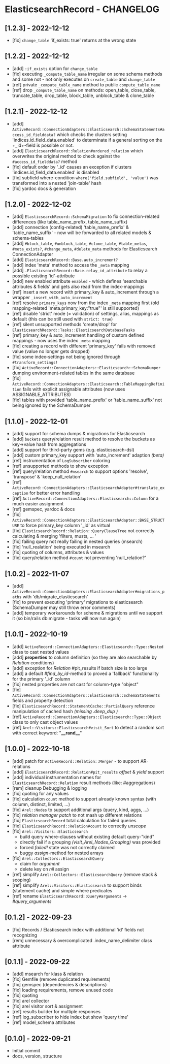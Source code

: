 # ElasticsearchRecord - CHANGELOG

## [1.2.3] - 2022-12-12
* [fix] `change_table` 'if_exists: true' returns at the wrong state

## [1.2.2] - 2022-12-12
* [add] `:if_exists` option for `change_table`
* [fix] executing `_compute_table_name` irregular on some schema methods and some not - not only executes on `create_table` and `change_table`
* [ref] private `_compute_table_name` method to public `compute_table_name`
* [ref] drop `_compute_table_name` on methods: open_table, close_table, truncate_table, drop_table, block_table, unblock_table & clone_table

## [1.2.1] - 2022-12-12
* [add] `ActiveRecord::ConnectionAdapters::Elasticsearch::SchemaStatements#access_id_fielddata?` which checks the clusters setting 'indices.id_field_data.enabled' to determinate if a general sorting on the +_id+-field is possible or not.
* [add] `ElasticsearchRecord::Relation#ordered_relation` which overwrites the original method to check against the `#access_id_fielddata?` method
* [fix] default order by '_id' causes an exception if clusters 'indices.id_field_data.enabled' is disabled
* [fix] subfield where-condition `where('field.subfield', 'value')` was transformed into a nested 'join-table' hash
* [fix] yardoc docs & generation

## [1.2.0] - 2022-12-02
* [add] `ElasticsearchRecord::SchemaMigration` to fix connection-related differences (like table_name_prefix, table_name_suffix)
* [add] connection (config-related) 'table_name_prefix' & 'table_name_suffix' - now will be forwarded to all related models & schema-tables
* [add] `#block_table`, `#unblock_table`, `#clone_table`, `#table_metas`, `#meta_exists?`, `#change_meta`, `#delete_meta` methods for Elasticsearch ConnectionAdapter
* [add] `ElasticsearchRecord::Base.auto_increment?`
* [add] index 'meta' method to access the `_meta` mapping
* [add] `.ElasticsearchRecord::Base.relay_id_attribute` to relay a possible existing 'id'-attribute
* [add] new enabled attribute `enabled` - which defines 'searchable attributes & fields' and gets also read from the index-mappings
* [ref] insert a new record with primary_key & auto_increment through a wrapper `_insert_with_auto_increment`
* [ref] resolve `primary_keys` now from the index `_meta` mapping first (old mapping-related 'meta.primary_key:"true"' is still supported)
* [ref] disable 'strict' mode (= validation) of settings, alias, mappings as default (this can be still used with `strict: true`)
* [ref] silent unsupported methods 'create/drop' for `ElasticsearchRecord::Tasks::ElasticsearchDatabaseTasks`
* [ref] primary_key & auto_increment handling of custom defined mappings - now uses the index `_meta` mapping
* [fix] creating a record with different 'primary_key' fails with removed value (value no longer gets dropped)
* [fix] some index-settings not being ignored through `#transform_settings!`
* [fix] `ActiveRecord::ConnectionAdapters::Elasticsearch::SchemaDumper` dumping environment-related tables in the same database
* [fix] `ActiveRecord::ConnectionAdapters::Elasticsearch::TableMappingDefinition` fails with explicit assignable attributes (now uses ASSIGNABLE_ATTRIBUTES)
* [fix] tables with provided 'table_name_prefix' or 'table_name_suffix' not being ignored by the SchemaDumper

## [1.1.0] - 2022-12-01
* [add] support for schema dumps & migrations for Elasticsearch
* [add] `buckets` query/relation result method to resolve the buckets as key->value hash from aggregations
* [add] support for third-party gems (e.g. elasticsearch-dsl)
* [add] custom primary_key support with 'auto_increment' adaption _(beta)_
* [ref] instrumentation of `LogSubscriber` coloring
* [ref] unsupported methods to show exception
* [ref] query/relation method `#msearch` to support options 'resolve', 'transpose' & 'keep_null_relation'
* [ref] `ActiveRecord::ConnectionAdapters::ElasticsearchAdapter#translate_exception` for better error handling
* [ref] `ActiveRecord::ConnectionAdapters::Elasticsearch::Column` for a much easier assignment
* [ref] gemspec, yardoc & docs
* [fix] `ActiveRecord::ConnectionAdapters::ElasticsearchAdapter::BASE_STRUCTURE` to force primary_key column '_id' as virtual
* [fix] `ElasticsearchRecord::Relation::QueryClauseTree` not correctly calculating & merging 'filters, musts, ... '
* [fix] failing query not really failing in nested queries (msearch) 
* [fix] 'null_realation' being executed in msearch
* [fix] quoting of columns, attributes & values
* [fix] query/relation method `#count` not preventing 'null_relation?'

## [1.0.2] - 2022-11-07
* [add] `ActiveRecord::ConnectionAdapters::ElasticsearchAdapter#migrations_paths` with 'db/migrate_elasticsearch'
* [fix] to prevent executing 'primary' migrations to elasticsearch (SchemaDumper may still throw error comments)
* [add] temporary workarounds for scheme & migrations until we support it (so bin/rails db:migrate - tasks will now run again)

## [1.0.1] - 2022-10-19
* [add] `ActiveRecord::ConnectionAdapters::Elasticsearch::Type::Nested` class to cast nested values
* [add] **properties** to column definition (so they are also searchable by _Relation_ conditions)
* [add] exception for _Relation_ #pit_results if batch size is too large
* [add] a default _#find_by_id_-method to proved a 'fallback' functionality for the primary '_id' column
* [fix] nested properties are not cast for column-type "object"
* [fix] `ActiveRecord::ConnectionAdapters::Elasticsearch::SchemaStatements` fields and property detection
* [fix] `ElasticsearchRecord::StatementCache::PartialQuery` reference manipulation of cached hash _(missing .deep_dup )_
* [ref] `ActiveRecord::ConnectionAdapters::Elasticsearch::Type::Object` class to only cast object values
* [ref] `Arel::Visitors::Elasticsearch#visit_Sort` to detect a random sort with correct keyword: "**\_\_rand\_\_**"

## [1.0.0] - 2022-10-18
* [add] patch for `ActiveRecord::Relation::Merger` - to support AR-relations
* [add] `ElasticsearchRecord::Relation#pit_results` _offset_ & _yield_ support
* [add] individual instrumentation names for `ElasticsearchRecord::Relation` result methods (like: #aggregations)
* [rem] cleanup Debugging & logging
* [fix] quoting for any values
* [fix] calculation `count` method to support already known syntax (with column, distinct, limited, ...)
* [fix] `Arel::Nodes` to support additional args (query, kind, aggs, ...)
* [fix] _relation manager patch_ to not mash up different relations
* [fix] `ElasticsearchRecord` total calculation for failed queries
* [fix] `ElasticsearchRecord::Relation#count` to correctly _unscope_
* [fix] `Arel::Visitors::Elasticsearch`
  * build query where-clauses without existing default query-"kind" 
  * directly fail if a grouping _(visit_Arel_Nodes_Grouping)_ was provided
  * forced _failed!_ state was not correctly claimed
  * buggy _assign_-method for nested arrays
* [fix] `Arel::Collectors::ElasticsearchQuery`
  * claim for _argument_
  * delete key on _nil_ assign
* [ref] simplify `Arel::Collectors::ElasticsearchQuery` (remove stack & scoping)
* [ref] simplify `Arel::Visitors::Elasticsearch` to support binds (statement cache) and simple where predicates
* [ref] rename `ElasticsearchRecord::Query#arguments` -> _#query_arguments_

## [0.1.2] - 2022-09-23
* [fix] Records / Elasticsearch index with additional 'id' fields not recognizing
* [rem] unnecessary & overcomplicated .index_name_delimiter class attribute

## [0.1.1] - 2022-09-22
* [add] msearch for klass & relation
* [fix] Gemfile (remove duplicated requirements)
* [fix] gemspec (dependencies & descriptions)
* [fix] loading requirements, remove unused code
* [fix] quoting
* [fix] arel collector
* [fix] arel visitor sort & assignment
* [ref] results builder for multiple responses
* [ref] log_subscriber to hide index but show 'query time'
* [ref] model_schema attributes

## [0.1.0] - 2022-09-21
* Initial commit
* docs, version, structure
